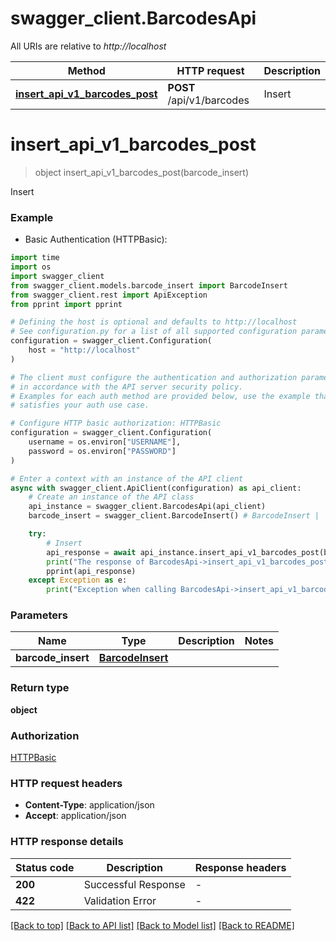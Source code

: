 # swagger_client.BarcodesApi

All URIs are relative to *http://localhost*

Method | HTTP request | Description
------------- | ------------- | -------------
[**insert_api_v1_barcodes_post**](BarcodesApi.md#insert_api_v1_barcodes_post) | **POST** /api/v1/barcodes | Insert


# **insert_api_v1_barcodes_post**
> object insert_api_v1_barcodes_post(barcode_insert)

Insert

### Example

* Basic Authentication (HTTPBasic):
```python
import time
import os
import swagger_client
from swagger_client.models.barcode_insert import BarcodeInsert
from swagger_client.rest import ApiException
from pprint import pprint

# Defining the host is optional and defaults to http://localhost
# See configuration.py for a list of all supported configuration parameters.
configuration = swagger_client.Configuration(
    host = "http://localhost"
)

# The client must configure the authentication and authorization parameters
# in accordance with the API server security policy.
# Examples for each auth method are provided below, use the example that
# satisfies your auth use case.

# Configure HTTP basic authorization: HTTPBasic
configuration = swagger_client.Configuration(
    username = os.environ["USERNAME"],
    password = os.environ["PASSWORD"]
)

# Enter a context with an instance of the API client
async with swagger_client.ApiClient(configuration) as api_client:
    # Create an instance of the API class
    api_instance = swagger_client.BarcodesApi(api_client)
    barcode_insert = swagger_client.BarcodeInsert() # BarcodeInsert | 

    try:
        # Insert
        api_response = await api_instance.insert_api_v1_barcodes_post(barcode_insert)
        print("The response of BarcodesApi->insert_api_v1_barcodes_post:\n")
        pprint(api_response)
    except Exception as e:
        print("Exception when calling BarcodesApi->insert_api_v1_barcodes_post: %s\n" % e)
```



### Parameters

Name | Type | Description  | Notes
------------- | ------------- | ------------- | -------------
 **barcode_insert** | [**BarcodeInsert**](BarcodeInsert.md)|  | 

### Return type

**object**

### Authorization

[HTTPBasic](../README.md#HTTPBasic)

### HTTP request headers

 - **Content-Type**: application/json
 - **Accept**: application/json

### HTTP response details
| Status code | Description | Response headers |
|-------------|-------------|------------------|
**200** | Successful Response |  -  |
**422** | Validation Error |  -  |

[[Back to top]](#) [[Back to API list]](../README.md#documentation-for-api-endpoints) [[Back to Model list]](../README.md#documentation-for-models) [[Back to README]](../README.md)

